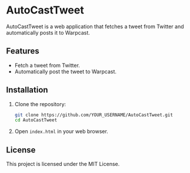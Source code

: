 # AutoCastTweet

AutoCastTweet is a web application that fetches a tweet from Twitter and automatically posts it to Warpcast.

## Features

- Fetch a tweet from Twitter.
- Automatically post the tweet to Warpcast.

## Installation

1. Clone the repository:
    ```bash
    git clone https://github.com/YOUR_USERNAME/AutoCastTweet.git
    cd AutoCastTweet
    ```

2. Open `index.html` in your web browser.

## License

This project is licensed under the MIT License.
